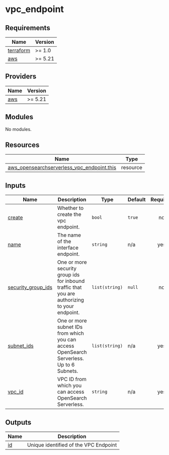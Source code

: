 # vpc_endpoint

<!-- BEGINNING OF PRE-COMMIT-TERRAFORM DOCS HOOK -->
## Requirements

| Name | Version |
|------|---------|
| <a name="requirement_terraform"></a> [terraform](#requirement\_terraform) | >= 1.0 |
| <a name="requirement_aws"></a> [aws](#requirement\_aws) | >= 5.21 |

## Providers

| Name | Version |
|------|---------|
| <a name="provider_aws"></a> [aws](#provider\_aws) | >= 5.21 |

## Modules

No modules.

## Resources

| Name | Type |
|------|------|
| [aws_opensearchserverless_vpc_endpoint.this](https://registry.terraform.io/providers/hashicorp/aws/latest/docs/resources/opensearchserverless_vpc_endpoint) | resource |

## Inputs

| Name | Description | Type | Default | Required |
|------|-------------|------|---------|:--------:|
| <a name="input_create"></a> [create](#input\_create) | Whether to create the vpc endpoint. | `bool` | `true` | no |
| <a name="input_name"></a> [name](#input\_name) | The name of the interface endpoint. | `string` | n/a | yes |
| <a name="input_security_group_ids"></a> [security\_group\_ids](#input\_security\_group\_ids) | One or more security group ids for inbound traffic that you are authorizing to your endpoint. | `list(string)` | `null` | no |
| <a name="input_subnet_ids"></a> [subnet\_ids](#input\_subnet\_ids) | One or more subnet IDs from which you can access OpenSearch Serverless. Up to 6 Subnets. | `list(string)` | n/a | yes |
| <a name="input_vpc_id"></a> [vpc\_id](#input\_vpc\_id) | VPC ID from which you can access OpenSearch Serverless. | `string` | n/a | yes |

## Outputs

| Name | Description |
|------|-------------|
| <a name="output_id"></a> [id](#output\_id) | Unique identified of the VPC Endpoint |
<!-- END OF PRE-COMMIT-TERRAFORM DOCS HOOK -->
